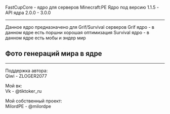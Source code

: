 FastCupCore - ядро для серверов Minecraft:PE
Ядро под версию 1.1.5 - API ядра 2.0.0 - 3.0.0

-------------

Данное ядро предназначено для Grif/Survival серверов
Grif ядро - в данном ядре есть поршни хорошая оптимизация
Survival ядро - в данном ядре есть мобы и эндер мир

Фото генераций мира в ядре
-------------



-------------

Поддержка автора:                                                                                   
 Qiwi - ZLOGER2077                                                                                                                                   

Мой вк:                                                                                                     
 Vk - @tiktoker_ru
  
Мой собственный проект:                                           
 MilordPE - @milordpe                                              
 
